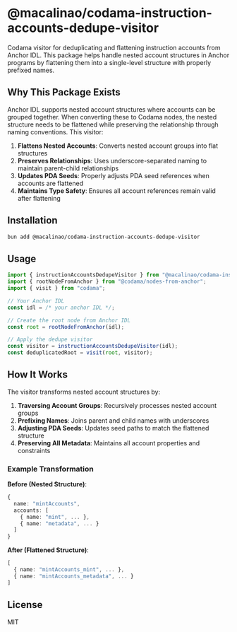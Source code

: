 # @macalinao/codama-instruction-accounts-dedupe-visitor

Codama visitor for deduplicating and flattening instruction accounts from Anchor IDL. This package helps handle nested account structures in Anchor programs by flattening them into a single-level structure with properly prefixed names.

## Why This Package Exists

Anchor IDL supports nested account structures where accounts can be grouped together. When converting these to Codama nodes, the nested structure needs to be flattened while preserving the relationship through naming conventions. This visitor:

1. **Flattens Nested Accounts**: Converts nested account groups into flat structures
2. **Preserves Relationships**: Uses underscore-separated naming to maintain parent-child relationships
3. **Updates PDA Seeds**: Properly adjusts PDA seed references when accounts are flattened
4. **Maintains Type Safety**: Ensures all account references remain valid after flattening

## Installation

```bash
bun add @macalinao/codama-instruction-accounts-dedupe-visitor
```

## Usage

```typescript
import { instructionAccountsDedupeVisitor } from "@macalinao/codama-instruction-accounts-dedupe-visitor";
import { rootNodeFromAnchor } from "@codama/nodes-from-anchor";
import { visit } from "codama";

// Your Anchor IDL
const idl = /* your anchor IDL */;

// Create the root node from Anchor IDL
const root = rootNodeFromAnchor(idl);

// Apply the dedupe visitor
const visitor = instructionAccountsDedupeVisitor(idl);
const deduplicatedRoot = visit(root, visitor);
```

## How It Works

The visitor transforms nested account structures by:

1. **Traversing Account Groups**: Recursively processes nested account groups
2. **Prefixing Names**: Joins parent and child names with underscores
3. **Adjusting PDA Seeds**: Updates seed paths to match the flattened structure
4. **Preserving All Metadata**: Maintains all account properties and constraints

### Example Transformation

**Before (Nested Structure)**:
```typescript
{
  name: "mintAccounts",
  accounts: [
    { name: "mint", ... },
    { name: "metadata", ... }
  ]
}
```

**After (Flattened Structure)**:
```typescript
[
  { name: "mintAccounts_mint", ... },
  { name: "mintAccounts_metadata", ... }
]
```

## License

MIT